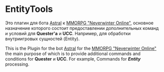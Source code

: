 # EntityTools
Это плагин для бота [Astral](https://www.neverwinter-bot.com/forums/index.php) к [MMORPG "Neverwinter Online"](https://www.arcgames.com/en/games/neverwinter/news), основное назначение которого состоит предоставлении дополнительных команд и условий для __**Quester'a**__ и __**UCC**__. Например, для обработки внутриигровых сущностей (Entity).

This is the Plugin for the bot [Astral](https://www.neverwinter-bot.com/forums/index.php) for the [MMORPG "Neverwinter Online"](https://www.arcgames.com/en/games/neverwinter/news) the main purpose of which is to provide additional commands and conditions for __**Quester**__ и __**UCC**__. For example, Commands for ___Entity___ processing.
